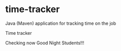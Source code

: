 # time-tracker
Java (Maven) application for tracking time on the job

Time tracker

Checking now
Good Night Students!!!
